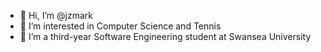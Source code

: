 - 👋 Hi, I’m @jzmark
- 👀 I’m interested in Computer Science and Tennis
- 🌱 I’m a third-year Software Engineering student at Swansea University
<!--- 💞️ I’m looking to collaborate on ...
- 📫 How to reach me ...--->
